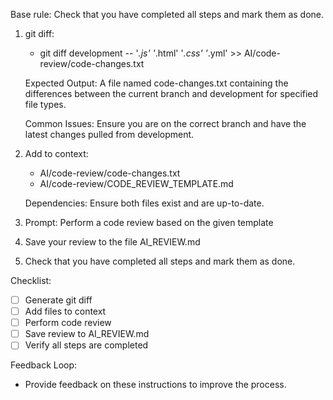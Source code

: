 Base rule: Check that you have completed all steps and mark them as done.

1. git diff:

   - git diff development -- '_.js' '_.html' '_.css' '_.yml' >> AI/code-review/code-changes.txt

   Expected Output: A file named code-changes.txt containing the differences between the current branch and development for specified file types.

   Common Issues: Ensure you are on the correct branch and have the latest changes pulled from development.

2. Add to context:

   - AI/code-review/code-changes.txt
   - AI/code-review/CODE_REVIEW_TEMPLATE.md

   Dependencies: Ensure both files exist and are up-to-date.

3. Prompt:
   Perform a code review based on the given template

4. Save your review to the file AI_REVIEW.md

5. Check that you have completed all steps and mark them as done.

Checklist:

- [ ] Generate git diff
- [ ] Add files to context
- [ ] Perform code review
- [ ] Save review to AI_REVIEW.md
- [ ] Verify all steps are completed

Feedback Loop:

- Provide feedback on these instructions to improve the process.
